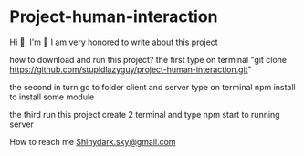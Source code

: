 # Project-human-interaction

Hi 👋, I'm 
📝 I am very honored to write about this project


how to download and run this project?
the first type on terminal "git clone https://github.com/stupidlazyguy/project-human-interaction.git"

the second in turn go to folder client and server type on terminal npm install to install some module

the third run this project create 2 terminal and type npm start to running server



































How to reach me Shinydark.sky@gmail.com